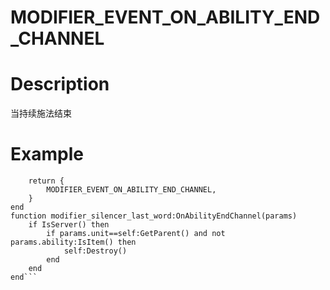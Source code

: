 # MODIFIER_EVENT_ON_ABILITY_END_CHANNEL
# Description
当持续施法结束
# Example
```function modifier_silencer_last_word:DeclareFunctions()
	return {
		MODIFIER_EVENT_ON_ABILITY_END_CHANNEL,
	}
end
function modifier_silencer_last_word:OnAbilityEndChannel(params)
	if IsServer() then
		if params.unit==self:GetParent() and not params.ability:IsItem() then
			self:Destroy()
		end
	end
end```